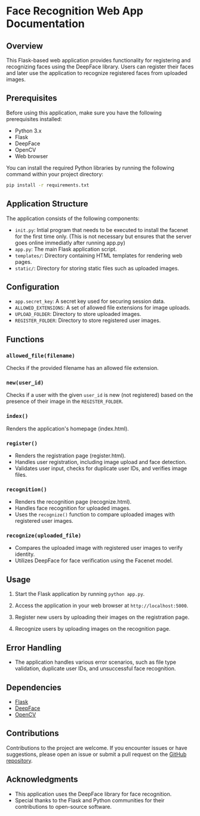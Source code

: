 # Face Recognition Web App Documentation

## Overview

This Flask-based web application provides functionality for registering and recognizing faces using the DeepFace library. Users can register their faces and later use the application to recognize registered faces from uploaded images.

## Prerequisites

Before using this application, make sure you have the following prerequisites installed:

- Python 3.x
- Flask
- DeepFace
- OpenCV
- Web browser

You can install the required Python libraries by running the following command within your project directory:

```bash
pip install -r requirements.txt
```
## Application Structure

The application consists of the following components:

- `init.py`: Intial program that needs to be executed to install the facenet for the first time only. (This is not necessary but ensures that the server goes online immediatly after running app.py)
- `app.py`: The main Flask application script.
- `templates/`: Directory containing HTML templates for rendering web pages.
- `static/`: Directory for storing static files such as uploaded images.

## Configuration

- `app.secret_key`: A secret key used for securing session data.
- `ALLOWED_EXTENSIONS`: A set of allowed file extensions for image uploads.
- `UPLOAD_FOLDER`: Directory to store uploaded images.
- `REGISTER_FOLDER`: Directory to store registered user images.

## Functions

### `allowed_file(filename)`

Checks if the provided filename has an allowed file extension.

### `new(user_id)`

Checks if a user with the given `user_id` is new (not registered) based on the presence of their image in the `REGISTER_FOLDER`.

### `index()`

Renders the application's homepage (index.html).

### `register()`

- Renders the registration page (register.html).
- Handles user registration, including image upload and face detection.
- Validates user input, checks for duplicate user IDs, and verifies image files.

### `recognition()`

- Renders the recognition page (recognize.html).
- Handles face recognition for uploaded images.
- Uses the `recognize()` function to compare uploaded images with registered user images.

### `recognize(uploaded_file)`

- Compares the uploaded image with registered user images to verify identity.
- Utilizes DeepFace for face verification using the Facenet model.

## Usage

1. Start the Flask application by running `python app.py`.

2. Access the application in your web browser at `http://localhost:5000`.

3. Register new users by uploading their images on the registration page.

4. Recognize users by uploading images on the recognition page.

## Error Handling

- The application handles various error scenarios, such as file type validation, duplicate user IDs, and unsuccessful face recognition.

## Dependencies

- [Flask](https://flask.palletsprojects.com/en/2.1.x/)
- [DeepFace](https://github.com/serengil/deepface)
- [OpenCV](https://opencv.org/)

## Contributions

Contributions to the project are welcome. If you encounter issues or have suggestions, please open an issue or submit a pull request on the [GitHub repository](https://github.com/PranavTyagi-3/DeepFace-Recognition).


## Acknowledgments

- This application uses the DeepFace library for face recognition.
- Special thanks to the Flask and Python communities for their contributions to open-source software.
